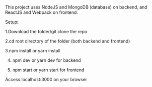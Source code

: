 This project uses NodeJS and MongoDB (database) on backend, and ReactJS and Webpack on frontend.

Setup:

1.Download the folder/git clone the repo

2.cd root directory of the folder (both backend and frontend)

3.npm install or yarn install

4. npm dev or yarn dev for backend

5. npm start or yarn start for frontend

Access localhost:3000 on your browser

